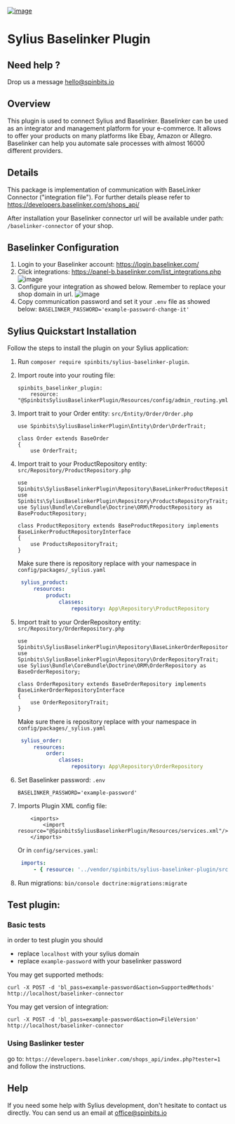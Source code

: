 [![image](./docs/img/spinbits.jpg)](https://spinbits.io)
# Sylius Baselinker Plugin

## Need help ?
Drop us a message hello@spinbits.io

## Overview

This plugin is used to connect Sylius and Baselinker. Baselinker can be used as an integrator and management platform for your e-commerce.
It allows to offer your products on many platforms like Ebay, Amazon or Allegro.
Baselinker can help you automate sale processes with almost 16000 different providers.

## Details
This package is implementation of communication with BaseLinker Connector ("integration file"). 
For further details please refer to https://developers.baselinker.com/shops_api/ 

After installation your Baselinker connector url will be available under path: `/baselinker-connector` of your shop.

## Baselinker Configuration

1. Login to your Baselinker account: https://login.baselinker.com/
2. Click integrations: https://panel-b.baselinker.com/list_integrations.php
    ![image](./docs/img/integration.jpg)
3. Configure your integration as showed below. Remember to replace your shop domain in url.
    ![image](./docs/img/configuration.jpg)
4. Copy communication password and set it your `.env` file as showed below:
    `BASELINKER_PASSWORD='example-password-change-it'`

## Sylius Quickstart Installation

Follow the steps to install the plugin on your Sylius application:

1. Run `composer require spinbits/sylius-baselinker-plugin`.

2. Import route into your routing file:

    ```
    spinbits_baselinker_plugin:
        resource: "@SpinbitsSyliusBaselinkerPlugin/Resources/config/admin_routing.yml"
    ```

3. Import trait to your Order entity: `src/Entity/Order/Order.php`
    ```
    use Spinbits\SyliusBaselinkerPlugin\Entity\Order\OrderTrait;
    
    class Order extends BaseOrder
    {
        use OrderTrait;
    
    ```

4. Import trait to your ProductRepository entity: `src/Repository/ProductRepository.php`
    ```
    use Spinbits\SyliusBaselinkerPlugin\Repository\BaseLinkerProductRepositoryInterface;
    use Spinbits\SyliusBaselinkerPlugin\Repository\ProductsRepositoryTrait;
    use Sylius\Bundle\CoreBundle\Doctrine\ORM\ProductRepository as BaseProductRepository;
    
    class ProductRepository extends BaseProductRepository implements BaseLinkerProductRepositoryInterface
    {
        use ProductsRepositoryTrait;
    }
    
    ```
   
   Make sure there is repository replace with your namespace in `config/packages/_sylius.yaml` 
   ```yaml
    sylius_product:
        resources:
            product:
                classes:
                    repository: App\Repository\ProductRepository
    ```
5. Import trait to your OrderRepository entity: `src/Repository/OrderRepository.php`
    ```
    use Spinbits\SyliusBaselinkerPlugin\Repository\BaseLinkerOrderRepositoryInterface;
    use Spinbits\SyliusBaselinkerPlugin\Repository\OrderRepositoryTrait;
    use Sylius\Bundle\CoreBundle\Doctrine\ORM\OrderRepository as BaseOrderRepository;
    
    class OrderRepository extends BaseOrderRepository implements BaseLinkerOrderRepositoryInterface
    {
        use OrderRepositoryTrait;
    }
    
    ```
   
   Make sure there is repository replace with your namespace in `config/packages/_sylius.yaml` 
   ```yaml
    sylius_order:
        resources:
            order:
                classes:
                    repository: App\Repository\OrderRepository
    ```
6. Set Baselinker password: `.env`
    ```
    BASELINKER_PASSWORD='example-password'
    ```
7. Imports Plugin XML config file:
    ```
        <imports>
            <import resource="@SpinbitsSyliusBaselinkerPlugin/Resources/services.xml"/>
        </imports>
    ```            
   Or in `config/services.yaml`:
   ```yaml
    imports:
        - { resource: '../vendor/spinbits/sylius-baselinker-plugin/src/Resources/config/services.xml' }
   ```
8. Run migrations:
    `bin/console doctrine:migrations:migrate`

## Test plugin:

### Basic tests

in order to test plugin you should 
- replace `localhost` with your sylius domain 
- replace `example-password` with your baselinker password
    
You may get supported methods:
    
`curl -X POST -d 'bl_pass=example-password&action=SupportedMethods' http://localhost/baselinker-connector`
    
You may get version of integration:
    
`curl -X POST -d 'bl_pass=example-password&action=FileVersion' http://localhost/baselinker-connector`
        
### Using Baslinker tester
go to: 
    `https://developers.baselinker.com/shops_api/index.php?tester=1`     
and follow the instructions.

## Help
If you need some help with Sylius development, don't hesitate to contact us directly. You can send us an email at office@spinbits.io

